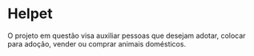 # Helpet
O projeto em questão visa auxiliar pessoas que desejam adotar, colocar para adoção, vender ou comprar animais domésticos.
